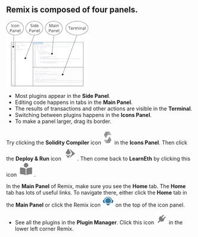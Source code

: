 ## Remix is composed of four panels.

![Remix layout](https://raw.githubusercontent.com/ethereum/remix-workshops/master/Basics/interface_introduction/images/a-layout1c.png "Remix layout")

- Most plugins appear in the **Side Panel**.
- Editing code happens in tabs in the **Main Panel**.
- The results of transactions and other actions are visible in the **Terminal**.
- Switching between plugins happens in the **Icons Panel**.
- To make a panel larger, drag its border.

Try clicking the **Solidity Compiler** icon ![](https://raw.githubusercontent.com/ethereum/remix-workshops/master/Basics/interface_introduction/images/solidity-icon.png) in the **Icons Panel**. Then click the **Deploy & Run** icon ![](https://raw.githubusercontent.com/ethereum/remix-workshops/master/Basics/interface_introduction/images/deploy-run.png).  Then come back to **LearnEth** by clicking this icon ![](https://raw.githubusercontent.com/ethereum/remix-workshops/master/Basics/interface_introduction/images/learneth.png).

In the **Main Panel** of Remix, make sure you see the **Home** tab.  The **Home** tab has lots of useful links. To navigate there, either click the **Home** tab in the **Main Panel** or click the Remix icon ![Remix icon](https://raw.githubusercontent.com/ethereum/remix-workshops/master/Basics/interface_introduction/images/remix-logo.png "Remix icon") on the top of the icon panel.

- See all the plugins in the **Plugin Manager**.  Click this icon ![plugin manager](https://raw.githubusercontent.com/ethereum/remix-workshops/master/Basics/interface_introduction/images/plugin1.png "Plugin Manager icon") in the lower left corner Remix.
